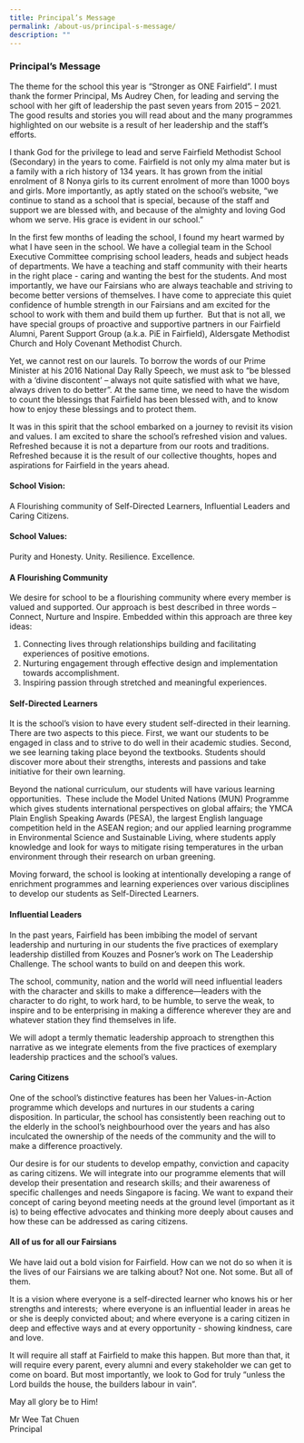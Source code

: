 ```yaml
---
title: Principal’s Message
permalink: /about-us/principal-s-message/
description: ""
---
```

### Principal’s Message



The theme for the school this year is “Stronger as ONE Fairfield”. I must thank the former Principal, Ms Audrey Chen, for leading and serving the school with her gift of leadership the past seven years from 2015 – 2021. The good results and stories you will read about and the many programmes highlighted on our website is a result of her leadership and the staff’s efforts.

  

I thank God for the privilege to lead and serve Fairfield Methodist School (Secondary) in the years to come. Fairfield is not only my alma mater but is a family with a rich history of 134 years. It has grown from the initial enrolment of 8 Nonya girls to its current enrolment of more than 1000 boys and girls. More importantly, as aptly stated on the school’s website, “we continue to stand as a school that is special, because of the staff and support we are blessed with, and because of the almighty and loving God whom we serve. His grace is evident in our school.”

  

In the first few months of leading the school, I found my heart warmed by what I have seen in the school. We have a collegial team in the School Executive Committee comprising school leaders, heads and subject heads of departments. We have a teaching and staff community with their hearts in the right place - caring and wanting the best for the students. And most importantly, we have our Fairsians who are always teachable and striving to become better versions of themselves. I have come to appreciate this quiet confidence of humble strength in our Fairsians and am excited for the school to work with them and build them up further.  But that is not all, we have special groups of proactive and supportive partners in our Fairfield Alumni, Parent Support Group (a.k.a. PiE in Fairfield), Aldersgate Methodist Church and Holy Covenant Methodist Church.

  

Yet, we cannot rest on our laurels. To borrow the words of our Prime Minister at his 2016 National Day Rally Speech, we must ask to “be blessed with a ‘divine discontent’ – always not quite satisfied with what we have, always driven to do better”. At the same time, we need to have the wisdom to count the blessings that Fairfield has been blessed with, and to know how to enjoy these blessings and to protect them.

  

It was in this spirit that the school embarked on a journey to revisit its vision and values. I am excited to share the school’s refreshed vision and values. Refreshed because it is not a departure from our roots and traditions. Refreshed because it is the result of our collective thoughts, hopes and aspirations for Fairfield in the years ahead.

  

#### School Vision: 
A Flourishing community of Self-Directed Learners, Influential Leaders and Caring Citizens.

  

#### School Values:
Purity and Honesty. Unity. Resilience. Excellence.

  

#### A Flourishing Community
We desire for school to be a flourishing community where every member is valued and supported. Our approach is best described in three words – Connect, Nurture and Inspire. Embedded within this approach are three key ideas:  

1. Connecting lives through relationships building and facilitating experiences of positive emotions. 
2. Nurturing engagement through effective design and implementation towards  accomplishment.
3. Inspiring passion through stretched and meaningful experiences.
  

#### Self-Directed Learners

It is the school’s vision to have every student self-directed in their learning. There are two aspects to this piece. First, we want our students to be engaged in class and to strive to do well in their academic studies. Second, we see learning taking place beyond the textbooks. Students should discover more about their strengths, interests and passions and take initiative for their own learning.

  

Beyond the national curriculum, our students will have various learning opportunities.  These include the Model United Nations (MUN) Programme which gives students international perspectives on global affairs; the YMCA Plain English Speaking Awards (PESA), the largest English language competition held in the ASEAN region; and our applied learning programme in Environmental Science and Sustainable Living, where students apply knowledge and look for ways to mitigate rising temperatures in the urban environment through their research on urban greening.  

  

Moving forward, the school is looking at intentionally developing a range of enrichment programmes and learning experiences over various disciplines to develop our students as Self-Directed Learners. 

  

#### Influential Leaders

In the past years, Fairfield has been imbibing the model of servant leadership and nurturing in our students the five practices of exemplary leadership distilled from Kouzes and Posner’s work on The Leadership Challenge. The school wants to build on and deepen this work. 

  

The school, community, nation and the world will need influential leaders with the character and skills to make a difference—leaders with the character to do right, to work hard, to be humble, to serve the weak, to inspire and to be enterprising in making a difference wherever they are and whatever station they find themselves in life.

  

We will adopt a termly thematic leadership approach to strengthen this narrative as we integrate elements from the five practices of exemplary leadership practices and the school’s values.

  

#### Caring Citizens

One of the school’s distinctive features has been her Values-in-Action programme which develops and nurtures in our students a caring disposition. In particular, the school has consistently been reaching out to the elderly in the school’s neighbourhood over the years and has also inculcated the ownership of the needs of the community and the will to make a difference proactively.

  

Our desire is for our students to develop empathy, conviction and capacity as caring citizens. We will integrate into our programme elements that will develop their presentation and research skills; and their awareness of specific challenges and needs Singapore is facing. We want to expand their concept of caring beyond meeting needs at the ground level (important as it is) to being effective advocates and thinking more deeply about causes and how these can be addressed as caring citizens.  

  

#### All of us for all our Fairsians

We have laid out a bold vision for Fairfield. How can we not do so when it is the lives of our Fairsians we are talking about? Not one. Not some. But all of them. 

  

It is a vision where everyone is a self-directed learner who knows his or her strengths and interests;  where everyone is an influential leader in areas he or she is deeply convicted about; and where everyone is a caring citizen in deep and effective ways and at every opportunity - showing kindness, care and love.

  

It will require all staff at Fairfield to make this happen. But more than that, it will require every parent, every alumni and every stakeholder we can get to come on board. But most importantly, we look to God for truly “unless the Lord builds the house, the builders labour in vain”.

  

May all glory be to Him!

  

Mr Wee Tat Chuen  
Principal